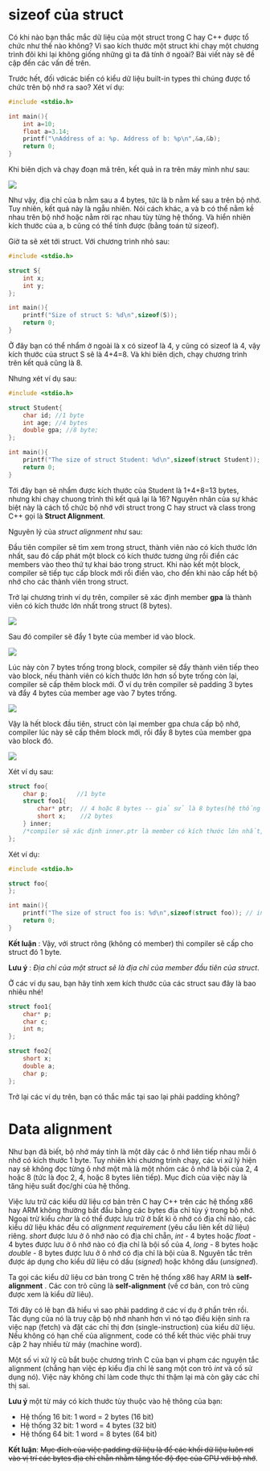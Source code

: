 # sizeof của struct

Có khi nào bạn thắc mắc dữ liệu của một struct trong C hay C++ được tổ chức như thế nào không? Vì sao kích thước một struct khi chạy một chương trình đôi khi lại không giống những gì ta đã tính ở ngoài? Bài viết này sẽ đề cập đến các vấn đề trên.

Trước hết, đối vớicác biến có kiểu dữ liệu built-in types thì chúng được tổ chức trên bộ nhớ ra sao? Xét ví dụ:

```c
#include <stdio.h>

int main(){
    int a=10;
    float a=3.14;
    printf("\nAddress of a: %p. Address of b: %p\n",&a,&b);
    return 0;
}
```

Khi biên dịch và chạy đoạn mã trên, kết quả in ra trên máy mình như sau:

<img src="http://i.imgur.com/R3FQ2qj.png">

Như vậy, địa chỉ của b nằm sau a 4 bytes, tức là b nằm kế sau a trên bộ nhớ. Tuy nhiên, kết quả này là ngẫu nhiên. Nói cách khác, a và b có thể nằm kề nhau trên bộ nhớ hoặc nằm rời rạc nhau tùy từng hệ thống. Và hiển nhiên kích thước của a, b cũng có thể tính được (bằng toán tử sizeof).

Giờ ta sẽ xét tới struct. Với chương trình nhỏ sau:

```c
#include <stdio.h>

struct S{
    int x;
    int y;
};

int main(){
    printf("Size of struct S: %d\n",sizeof(S));
    return 0;
}
```

Ở đây bạn có thể nhẩm ở ngoài là x có sizeof là 4, y cũng có sizeof là 4, vậy kích thước của struct S sẽ là 4+4=8. Và khi biên dịch, chạy chương trình trên kết quả cũng là 8.

Nhưng xét ví dụ sau:

```c
#include <stdio.h>

struct Student{
    char id; //1 byte
    int age; //4 bytes
    double gpa; //8 byte;
};

int main(){
    printf("The size of struct Student: %d\n",sizeof(struct Student)); //in ra 16
    return 0;
}
```

Tới đây bạn sẽ nhẩm được kích thước của Student là 1+4+8=13 bytes, nhưng khi chạy chuong trình thì kết quả lại là 16? Nguyên nhân của sự khác biệt này là cách tổ chức bộ nhớ với struct trong C hay struct và class trong C++ gọi là **Struct Alignment**.

Nguyên lý của *struct alignment* như sau:

Đầu tiên compiler sẽ tìm xem trong struct, thành viên nào có kích thước lớn nhất, sau đó cấp phát một block có kích thước tương ứng rồi điền các members vào theo thứ tự khai báo trong struct. Khi nào kết một block, compiler sẽ tiếp tục cấp block mới rồi điền vào, cho đến khi nào cấp hết bộ nhớ cho các thành viên trong struct.

Trở lại chương trình ví dụ trên, compiler sẽ xác định member **gpa** là thành viên có kích thước lớn nhất trong struct (8 bytes).

<img src="http://i.imgur.com/pTbdSaE.png">

Sau đó compiler sẽ đẩy 1 byte của member id vào block.

<img src="http://i.imgur.com/dQfK37L.png">

Lúc này còn 7 bytes trống trong block, compiler sẽ đẩy thành viên tiếp theo vào block, nếu thành viên có kích thước lớn hơn số byte trống còn lại, compiler sẽ cấp thêm block mới. Ở ví dụ trên compiler sẽ padding 3 bytes và đẩy 4 bytes của member age vào 7 bytes trống.

<img src="http://i.imgur.com/H6BpVnD.png">

Vậy là hết block đầu tiên, struct còn lại member gpa chưa cấp bộ nhớ, compiler lúc này sẽ cấp thêm block mới, rồi đẩy 8 bytes của member gpa vào block đó.

<img src="http://i.imgur.com/HHyK1Wa.png">

Xét ví dụ sau:

```c
struct foo{
    char p;        //1 byte
    struct foo1{
        char* ptr;  // 4 hoặc 8 bytes -- giả sử là 8 bytes(hệ thống 64 bit)
        short x;    //2 bytes
    } inner; 
    /*compiler sẽ xác định inner.ptr là member có kích thước lớn nhất, sau đó sẽ cấp 1 block bằng 8 bytes, đẩy 1 byte của member p vào block, padding 7 bytes. Vì 7 bytes không đủ để cấp cho member tiếp theo nên compiler sẽ cấp block mới rồi điền inner.ptr (8 bytes) vào, tiếp tục cấp thêm block mới rồi điền inner.x (2 bytes) vào. Lúc này đã cấp xong bộ nhớ cho các member, còn dư 6 bytes trống, padding 6 bytes này. Vậy kích thước của struct foo là 8+8+8=24 bytes*/
};
```

Xét ví dụ:

```c
#include <stdio.h>

struct foo{
};

int main(){
    printf("The size of struct foo is: %d\n",sizeof(struct foo)); // in 1
    return 0;
}
```

**Kết luận** : Vậy, với struct rông (không có member) thì compiler sẽ cấp cho struct đó 1 byte.

**Lưu ý** : *Địa chỉ của một struct sẽ là địa chỉ của member đầu tiên của struct*.

Ở các ví dụ sau, bạn hãy tính xem kích thước của các struct sau đây là bao nhiêu nhé!

```c
struct foo1{
    char* p;
    char c;
    int n;
};
```

```c
struct foo2{
    short x;
    double a;
    char p;
};
```

Trở lại các ví dụ trên, bạn có thắc mắc tại sao lại phải padding không?

# Data alignment

Như bạn đã biết, bộ nhớ máy tính là một dãy các ô nhớ liên tiếp nhau mỗi ô nhớ có kích thước 1 byte. Tuy nhiên khi chương trình chạy, các vi xử lý hiện nay sẽ không đọc từng ô nhớ một mà là một nhóm các ô nhớ là bội của 2, 4 hoặc 8 (tức là đọc 2, 4, hoặc 8 bytes liên tiếp). Mục đích của việc này là tăng hiệu suất đọc/ghi của hệ thống.

Việc lưu trữ các kiểu dữ liệu cơ bản trên C hay C++ trên các hệ thống x86 hay ARM không thường bắt đầu bằng các bytes địa chỉ tùy ý trong bộ nhớ. Ngoại trừ kiểu *char* là có thể được lưu trữ ở bất kì ô nhớ có địa chỉ nào, các kiểu dữ liệu khác đều có *alignment requirement* (yêu cầu liên kết dữ liệu) riêng. *short* được lưu ở ô nhớ nào có địa chỉ chẵn, *int* - 4 bytes hoặc *float* - 4 bytes được lưu ở ô nhớ nào có địa chỉ là bội số của 4, *long* - 8 bytes hoặc *double* - 8 bytes được lưu ở ô nhớ có địa chỉ là bội của 8. Nguyên tắc trên được áp dụng cho kiểu dữ liệu có dấu (*signed*) hoặc không dấu (*unsigned*).

Ta gọi các kiểu dữ liệu cơ bản trong C trên hệ thống x86 hay ARM là **self-alignment** . Các con trỏ cũng là **self-alignment** (về cơ bản, con trỏ cũng được xem là kiểu dữ liêu).

Tới đây có lẽ bạn đã hiểu vì sao phải padding ở các ví dụ ở phần trên rồi. Tác dụng của nó là truy cập bộ nhớ nhanh hơn vì nó tạo điều kiện sinh ra việc nạp (fetch) và đặt các chỉ thị đơn (single-instruction) của kiểu dữ liệu. Nếu không có hạn chế của alignment, code có thể kết thúc việc phải truy cập 2 hay nhiều từ máy (machine word).

Một số vi xử lý cũ bắt buộc chương trình C của bạn vi phạm các nguyên tắc alignment (chẳng hạn việc ép kiểu địa chỉ lẻ sang một con trỏ *int* và cố sử dụng nó). Việc này không chỉ làm code thực thi thậm lại mà còn gây các chỉ thị sai.

**Lưu ý** một từ máy có kích thước tùy thuộc vào hệ thông của bạn:

* Hệ thống 16 bit: 1 word = 2 bytes (16 bit)
* Hệ thống 32 bit: 1 word = 4 bytes (32 bit)
* Hệ thống 64 bit: 1 word = 8 bytes (64 bit)

**Kết luận**: ~~Mục đích của việc padding dữ liệu là để các khối dữ liệu luôn rơi vào vị trí các bytes địa chỉ chẵn nhằm tăng tốc độ đọc của CPU với bộ nhớ~~.



